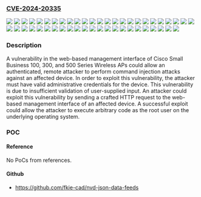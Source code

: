 ### [CVE-2024-20335](https://cve.mitre.org/cgi-bin/cvename.cgi?name=CVE-2024-20335)
![](https://img.shields.io/static/v1?label=Product&message=Cisco%20Business%20Wireless%20Access%20Point%20Software&color=blue)
![](https://img.shields.io/static/v1?label=Version&message=1.0.0.10%20&color=brightgreen)
![](https://img.shields.io/static/v1?label=Version&message=1.0.0.12%20&color=brightgreen)
![](https://img.shields.io/static/v1?label=Version&message=1.0.0.13%20&color=brightgreen)
![](https://img.shields.io/static/v1?label=Version&message=1.0.0.14%20&color=brightgreen)
![](https://img.shields.io/static/v1?label=Version&message=1.0.0.15%20&color=brightgreen)
![](https://img.shields.io/static/v1?label=Version&message=1.0.0.16%20&color=brightgreen)
![](https://img.shields.io/static/v1?label=Version&message=1.0.0.17%20&color=brightgreen)
![](https://img.shields.io/static/v1?label=Version&message=1.0.0.3%20&color=brightgreen)
![](https://img.shields.io/static/v1?label=Version&message=1.0.0.4%20&color=brightgreen)
![](https://img.shields.io/static/v1?label=Version&message=1.0.0.5%20&color=brightgreen)
![](https://img.shields.io/static/v1?label=Version&message=1.0.0.7%20&color=brightgreen)
![](https://img.shields.io/static/v1?label=Version&message=1.0.0.9%20&color=brightgreen)
![](https://img.shields.io/static/v1?label=Version&message=1.0.1.10%20&color=brightgreen)
![](https://img.shields.io/static/v1?label=Version&message=1.0.1.11%20&color=brightgreen)
![](https://img.shields.io/static/v1?label=Version&message=1.0.1.12%20&color=brightgreen)
![](https://img.shields.io/static/v1?label=Version&message=1.0.1.2%20&color=brightgreen)
![](https://img.shields.io/static/v1?label=Version&message=1.0.1.3%20&color=brightgreen)
![](https://img.shields.io/static/v1?label=Version&message=1.0.1.5%20&color=brightgreen)
![](https://img.shields.io/static/v1?label=Version&message=1.0.1.6%20&color=brightgreen)
![](https://img.shields.io/static/v1?label=Version&message=1.0.1.7%20&color=brightgreen)
![](https://img.shields.io/static/v1?label=Version&message=1.0.1.9%20&color=brightgreen)
![](https://img.shields.io/static/v1?label=Version&message=1.0.2.0%20&color=brightgreen)
![](https://img.shields.io/static/v1?label=Version&message=1.0.2.6%20&color=brightgreen)
![](https://img.shields.io/static/v1?label=Version&message=1.0.3.1%20&color=brightgreen)
![](https://img.shields.io/static/v1?label=Version&message=1.0.4.3%20&color=brightgreen)
![](https://img.shields.io/static/v1?label=Version&message=1.0.4.4%20&color=brightgreen)
![](https://img.shields.io/static/v1?label=Version&message=1.0.5.0%20&color=brightgreen)
![](https://img.shields.io/static/v1?label=Version&message=1.1.0.3%20&color=brightgreen)
![](https://img.shields.io/static/v1?label=Version&message=1.1.0.4%20&color=brightgreen)
![](https://img.shields.io/static/v1?label=Version&message=1.1.0.5%20&color=brightgreen)
![](https://img.shields.io/static/v1?label=Version&message=1.1.0.6%20&color=brightgreen)
![](https://img.shields.io/static/v1?label=Version&message=1.1.0.7%20&color=brightgreen)
![](https://img.shields.io/static/v1?label=Version&message=1.1.0.9%20&color=brightgreen)
![](https://img.shields.io/static/v1?label=Version&message=1.1.1.0%20&color=brightgreen)
![](https://img.shields.io/static/v1?label=Version&message=1.1.2.3%20&color=brightgreen)
![](https://img.shields.io/static/v1?label=Version&message=1.1.2.4%20&color=brightgreen)
![](https://img.shields.io/static/v1?label=Version&message=1.1.3.2%20&color=brightgreen)
![](https://img.shields.io/static/v1?label=Version&message=1.1.4.0%20&color=brightgreen)
![](https://img.shields.io/static/v1?label=Version&message=1.1.4.6%20&color=brightgreen)
![](https://img.shields.io/static/v1?label=Version&message=1.2.0.2%20&color=brightgreen)
![](https://img.shields.io/static/v1?label=Version&message=1.2.0.3%20&color=brightgreen)
![](https://img.shields.io/static/v1?label=Version&message=1.2.1.3%20&color=brightgreen)
![](https://img.shields.io/static/v1?label=Version&message=1.3.0.3%20&color=brightgreen)
![](https://img.shields.io/static/v1?label=Version&message=1.3.0.4%20&color=brightgreen)
![](https://img.shields.io/static/v1?label=Version&message=1.3.0.6%20&color=brightgreen)
![](https://img.shields.io/static/v1?label=Version&message=1.3.0.7%20&color=brightgreen)
![](https://img.shields.io/static/v1?label=Vulnerability&message=Improper%20Neutralization%20of%20Special%20Elements%20used%20in%20an%20OS%20Command%20('OS%20Command%20Injection')&color=brightgreen)

### Description

A vulnerability in the web-based management interface of Cisco Small Business 100, 300, and 500 Series Wireless APs could allow an authenticated, remote attacker to perform command injection attacks against an affected device. In order to exploit this vulnerability, the attacker must have valid administrative credentials for the device. This vulnerability is due to insufficient validation of user-supplied input. An attacker could exploit this vulnerability by sending a crafted HTTP request to the web-based management interface of an affected device. A successful exploit could allow the attacker to execute arbitrary code as the root user on the underlying operating system.

### POC

#### Reference
No PoCs from references.

#### Github
- https://github.com/fkie-cad/nvd-json-data-feeds

